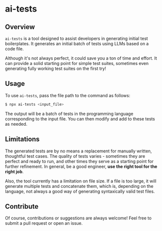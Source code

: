# ai-tests

## Overview

`ai-tests` is a tool designed to assist developers in generating initial test boilerplates. It generates an initial batch of tests using LLMs based on a code file.

Although it's not always perfect, it could save you a ton of time and effort. It can provide a solid starting point for simple test suites, sometimes even generating fully working test suites on the first try!

## Usage

To use `ai-tests`, pass the file path to the command as follows:

```bash
$ npx ai-tests <input_file>
```

The output will be a batch of tests in the programming language corresponding to the input file. You can then modify and add to these tests as needed.

## Limitations

The generated tests are by no means a replacement for manually written, thoughtful test cases. The quality of tests varies - sometimes they are perfect and ready to run, and other times they serve as a starting point for further refinement. In general, be a good engineer, **use the right tool for the right job**.

Also, the tool currently has a limitation on file size. If a file is too large, it will generate multiple tests and concatenate them, which is, depending on the language, not always a good way of generating syntaxically valid test files.

## Contribute

Of course, contributions or suggestions are always welcome! Feel free to submit a pull request or open an issue.
